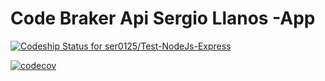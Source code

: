 # Code Braker Api  Sergio Llanos -App

[ ![Codeship Status for ser0125/Test-NodeJs-Express](https://app.codeship.com/projects/eb12d500-932c-0135-81f5-3220170430f2/status?branch=master)](https://app.codeship.com/projects/250788)

[![codecov](https://codecov.io/gh/ser0125/Test-NodeJs-Express/branch/master/graph/badge.svg)](https://codecov.io/gh/ser0125/Test-NodeJs-Express)
